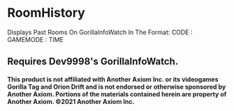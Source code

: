 # RoomHistory
Displays Past Rooms On GorillaInfoWatch In The Format:    CODE : GAMEMODE : TIME

## Requires Dev9998's GorillaInfoWatch.


#### This product is not affiliated with Another Axiom Inc. or its videogames Gorilla Tag and Orion Drift and is not endorsed or otherwise sponsored by Another Axiom. Portions of the materials contained herein are property of Another Axiom. ©2021 Another Axiom Inc.
